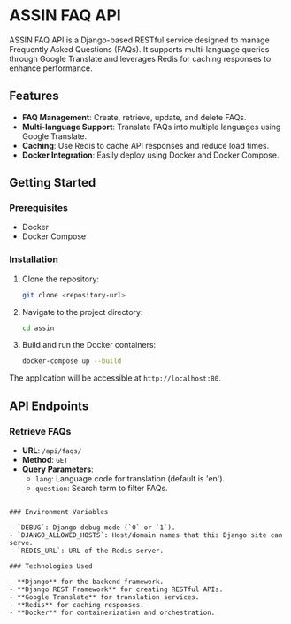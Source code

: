 # ASSIN FAQ API

ASSIN FAQ API is a Django-based RESTful service designed to manage Frequently Asked Questions (FAQs). It supports multi-language queries through Google Translate and leverages Redis for caching responses to enhance performance.

## Features

- **FAQ Management**: Create, retrieve, update, and delete FAQs.
- **Multi-language Support**: Translate FAQs into multiple languages using Google Translate.
- **Caching**: Use Redis to cache API responses and reduce load times.
- **Docker Integration**: Easily deploy using Docker and Docker Compose.

## Getting Started

### Prerequisites

- Docker
- Docker Compose

### Installation

1. Clone the repository:
   ```bash
   git clone <repository-url>
   ```

2. Navigate to the project directory:
   ```bash
   cd assin
   ```

3. Build and run the Docker containers:
   ```bash
   docker-compose up --build
   ```

The application will be accessible at `http://localhost:80`.

## API Endpoints

### Retrieve FAQs

- **URL**: `/api/faqs/`
- **Method**: `GET`
- **Query Parameters**:
  - `lang`: Language code for translation (default is 'en').
  - `question`: Search term to filter FAQs.

```

### Environment Variables

- `DEBUG`: Django debug mode (`0` or `1`).
- `DJANGO_ALLOWED_HOSTS`: Host/domain names that this Django site can serve.
- `REDIS_URL`: URL of the Redis server.

### Technologies Used

- **Django** for the backend framework.
- **Django REST Framework** for creating RESTful APIs.
- **Google Translate** for translation services.
- **Redis** for caching responses.
- **Docker** for containerization and orchestration.